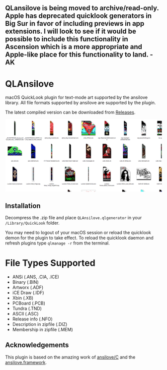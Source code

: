 ## QLansilove is being moved to archive/read-only. Apple has deprecated quicklook generators in Big Sur in favor of including previews in app extensions. I will look to see if it would be possible to include this functionality in Ascension which is a more appropriate and Apple-like place for this functionality to land. -AK

# QLAnsilove

macOS QuickLook plugin for text-mode art supported by the ansilove library. All file formats supported by ansilove are supported by the plugin.

The latest compiled version can be downloaded from [Releases](https://github.com/ansilove/QLAnsilove/releases).

![example rendered folder of files](https://github.com/ansilove/QLAnsilove/blob/master/rendered-folder-example.png)

## Installation

Decompress the .zip file and place `QLAnsilove.qlgenerator` in your `/Library/QuickLook` folder.

You may need to logout of your macOS session or reload the quicklook demon for the plugin to take effect. To reload the quicklook daemon and refresh plugins type `qlmanage -r` from the terminal.

# File Types Supported

- ANSi (.ANS, .CIA, .ICE)
- Binary (.BIN)
- Artworx (.ADF)
- iCE Draw (.IDF)
- Xbin (.XB)
- PCBoard (.PCB)
- Tundra (.TND)
- ASCII (.ASC)
- Release info (.NFO)
- Description in zipfile (.DIZ)
- Membership in zipfile (.MEM)

## Acknowledgements

This plugin is based on the amazing work of [ansilove/C](https://github.com/ansilove/ansilove) and the [ansilove.framework](https://github.com/ansilove/AnsiLove.framework).
